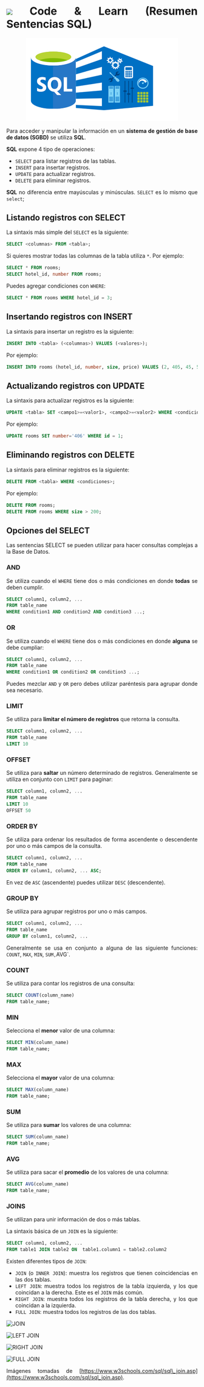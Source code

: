 <div align="justify">

# <img src=../../../images/coding-book.png width="40"> Code & Learn (Resumen Sentencias SQL)

<div align="center">
<img src="img/sql.png" width="400px"/>
</div>

Para acceder y manipular la información en un **sistema de gestión de base de datos \(SGBD\)** se utiliza **SQL**.

**SQL** expone 4 tipo de operaciones:

* `SELECT` para listar registros de las tablas.
* `INSERT` para insertar registros.
* `UPDATE` para actualizar registros.
* `DELETE` para eliminar registros.

**SQL** no diferencia entre mayúsculas y minúsculas. `SELECT` es lo mismo que `select`;

## Listando registros con SELECT

La sintaxis más simple del `SELECT` es la siguiente:

```sql
SELECT <columnas> FROM <tabla>;
```

Si quieres mostrar todas las columnas de la tabla utiliza `*`. Por ejemplo:

```sql
SELECT * FROM rooms;
SELECT hotel_id, number FROM rooms;
```

Puedes agregar condiciones con `WHERE`:

```sql
SELECT * FROM rooms WHERE hotel_id = 3;
```

## Insertando registros con INSERT

La sintaxis para insertar un registro es la siguiente:

```sql
INSERT INTO <tabla> (<columnas>) VALUES (<valores>);
```

Por ejemplo:

```sql
INSERT INTO rooms (hotel_id, number, size, price) VALUES (2, 405, 45, 500);
```

## Actualizando registros con UPDATE

La sintaxis para actualizar registros es la siguiente:

```sql
UPDATE <tabla> SET <campo1>=<valor1>, <campo2>=<valor2> WHERE <condiciones>;
```

Por ejemplo:

```sql
UPDATE rooms SET number='406' WHERE id = 1;
```

## Eliminando registros con DELETE

La sintaxis para eliminar registros es la siguiente:

```sql
DELETE FROM <tabla> WHERE <condiciones>;
```

Por ejemplo:

```sql
DELETE FROM rooms;
DELETE FROM rooms WHERE size > 200;
```

## Opciones del SELECT

Las sentencias SELECT se pueden utilizar para hacer consultas complejas a la Base de Datos.

### AND

Se utiliza cuando el `WHERE` tiene dos o más condiciones en donde **todas** se deben cumplir.

```sql
SELECT column1, column2, ...
FROM table_name
WHERE condition1 AND condition2 AND condition3 ...;
```

### OR

Se utiliza cuando el `WHERE` tiene dos o más condiciones en donde **alguna** se debe cumpliar:

```sql
SELECT column1, column2, ...
FROM table_name
WHERE condition1 OR condition2 OR condition3 ...;
```

Puedes mezclar `AND` y `OR` pero debes utilizar paréntesis para agrupar donde sea necesario.

### LIMIT

Se utiliza para **limitar el número de registros** que retorna la consulta.

```sql
SELECT column1, column2, ...
FROM table_name
LIMIT 10
```

### OFFSET

Se utiliza para **saltar** un número determinado de registros. Generalmente se utiliza en conjunto con `LIMIT` para paginar:

```sql
SELECT column1, column2, ...
FROM table_name
LIMIT 10
OFFSET 50
```

### ORDER BY

Se utiliza para ordenar los resultados de forma ascendente o descendente por uno o más campos de la consulta.

```sql
SELECT column1, column2, ...
FROM table_name
ORDER BY column1, column2, ... ASC;
```

En vez de `ASC` \(ascendente\) puedes utilizar `DESC` \(descendente\).

### GROUP BY

Se utiliza para agrupar registros por uno o más campos.

```sql
SELECT column1, column2, ...
FROM table_name
GROUP BY column1, column2, ...
```

Generalmente se usa en conjunto a alguna de las siguiente funciones: `COUNT`, `MAX`, `MIN`, `SUM,`AVG\`.

### COUNT

Se utiliza para contar los registros de una consulta:

```sql
SELECT COUNT(column_name)
FROM table_name;
```

### MIN

Selecciona el **menor** valor de una columna:

```sql
SELECT MIN(column_name)
FROM table_name;
```

### MAX

Selecciona el **mayor** valor de una columna:

```sql
SELECT MAX(column_name)
FROM table_name;
```

### SUM

Se utiliza para **sumar** los valores de una columna:

```sql
SELECT SUM(column_name)
FROM table_name;
```

### AVG

Se utiliza para sacar el **promedio** de los valores de una columna:

```sql
SELECT AVG(column_name)
FROM table_name;
```

### JOINS

Se utilizan para unir información de dos o más tablas.

La sintaxis básica de un `JOIN` es la siguiente:

```sql
SELECT column1, column2, ...
FROM table1 JOIN table2 ON  table1.column1 = table2.column2
```

Existen diferentes tipos de `JOIN`:

* `JOIN` \(o `INNER JOIN`\): muestra los registros que tienen coincidencias en las dos tablas.
* `LEFT JOIN`: muestra todos los registros de la tabla izquierda, y los que coincidan a la derecha. Este es el `JOIN` más común.
* `RIGHT JOIN`: muestra todos los registros de la tabla derecha, y los que coincidan a la izquierda.
* `FULL JOIN`: muestra todos los registros de las dos tablas.

![JOIN](https://www.w3schools.com/sql/img_innerjoin.gif)

![LEFT JOIN](https://www.w3schools.com/sql/img_leftjoin.gif)

![RIGHT JOIN](https://www.w3schools.com/sql/img_rightjoin.gif)

![FULL JOIN](https://www.w3schools.com/sql/img_fulljoin.gif)

Imágenes tomadas de [https://www.w3schools.com/sql/sql\_join.asp](https://www.w3schools.com/sql/sql_join.asp).

</div>